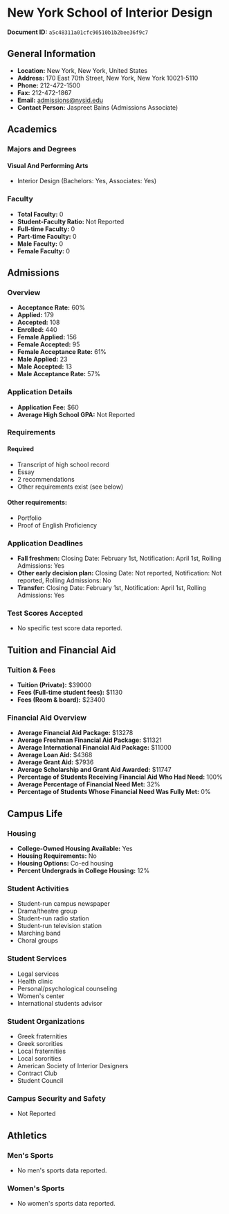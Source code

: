 # New York School of Interior Design

**Document ID:** `a5c48311a01cfc90510b1b2bee36f9c7`

## General Information

- **Location:** New York, New York, United States
- **Address:** 170 East 70th Street, New York, New York 10021-5110
- **Phone:** 212-472-1500
- **Fax:** 212-472-1867
- **Email:** admissions@nysid.edu
- **Contact Person:** Jaspreet Bains (Admissions Associate)

## Academics

### Majors and Degrees

#### Visual And Performing Arts

- Interior Design (Bachelors: Yes, Associates: Yes)

### Faculty

- **Total Faculty:** 0
- **Student-Faculty Ratio:** Not Reported
- **Full-time Faculty:** 0
- **Part-time Faculty:** 0
- **Male Faculty:** 0
- **Female Faculty:** 0

## Admissions

### Overview

- **Acceptance Rate:** 60%
- **Applied:** 179
- **Accepted:** 108
- **Enrolled:** 440
- **Female Applied:** 156
- **Female Accepted:** 95
- **Female Acceptance Rate:** 61%
- **Male Applied:** 23
- **Male Accepted:** 13
- **Male Acceptance Rate:** 57%

### Application Details

- **Application Fee:** $60
- **Average High School GPA:** Not Reported

### Requirements

#### Required

- Transcript of high school record
- Essay
- 2 recommendations
- Other requirements exist (see below)

#### Other requirements:

- Portfolio
- Proof of English Proficiency

### Application Deadlines

- **Fall freshmen:** Closing Date: February 1st, Notification: April 1st, Rolling Admissions: Yes
- **Other early decision plan:** Closing Date: Not reported, Notification: Not reported, Rolling Admissions: No
- **Transfer:** Closing Date: February 1st, Notification: April 1st, Rolling Admissions: Yes

### Test Scores Accepted

- No specific test score data reported.

## Tuition and Financial Aid

### Tuition & Fees

- **Tuition (Private):** $39000
- **Fees (Full-time student fees):** $1130
- **Fees (Room & board):** $23400

### Financial Aid Overview

- **Average Financial Aid Package:** $13278
- **Average Freshman Financial Aid Package:** $11321
- **Average International Financial Aid Package:** $11000
- **Average Loan Aid:** $4368
- **Average Grant Aid:** $7936
- **Average Scholarship and Grant Aid Awarded:** $11747
- **Percentage of Students Receiving Financial Aid Who Had Need:** 100%
- **Average Percentage of Financial Need Met:** 32%
- **Percentage of Students Whose Financial Need Was Fully Met:** 0%

## Campus Life

### Housing

- **College-Owned Housing Available:** Yes
- **Housing Requirements:** No
- **Housing Options:** Co-ed housing
- **Percent Undergrads in College Housing:** 12%

### Student Activities

- Student-run campus newspaper
- Drama/theatre group
- Student-run radio station
- Student-run television station
- Marching band
- Choral groups

### Student Services

- Legal services
- Health clinic
- Personal/psychological counseling
- Women's center
- International students advisor

### Student Organizations

- Greek fraternities
- Greek sororities
- Local fraternities
- Local sororities
- American Society of Interior Designers
- Contract Club
- Student Council

### Campus Security and Safety

- Not Reported

## Athletics

### Men's Sports

- No men's sports data reported.

### Women's Sports

- No women's sports data reported.
